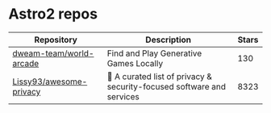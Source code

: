 # Astro2 repos

| Repository                                                            | Description                                                            | Stars |
| --------------------------------------------------------------------- | ---------------------------------------------------------------------- | ----- |
| [dweam-team/world-arcade](https://github.com/dweam-team/world-arcade) | Find and Play Generative Games Locally                                 | 130   |
| [Lissy93/awesome-privacy](https://github.com/Lissy93/awesome-privacy) | 🦄  A curated list of privacy & security-focused software and services | 8323  |
